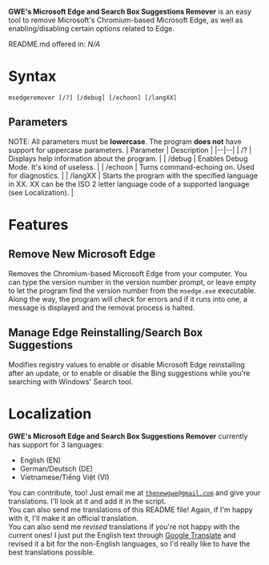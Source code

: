 **GWE's Microsoft Edge and Search Box Suggestions Remover** is an easy tool to remove Microsoft's Chromium-based Microsoft Edge, as well as enabling/disabling certain options related to Edge.

README.md offered in: *N/A*

# Syntax
```
msedgeremover [/?] [/debug] [/echoon] [/langXX]
```
## Parameters
NOTE: All parameters must be **lowercase**. The program **does not** have support for uppercase parameters.
| Parameter | Description |
|--|--|
| /? | Displays help information about the program. |
| /debug | Enables Debug Mode. It's kind of useless. |
| /echoon | Turns command-echoing on. Used for diagnostics. |
| /langXX | Starts the program with the specified language in XX. XX can be the ISO 2 letter language code of a supported language (see Localization). |

# Features
## Remove New Microsoft Edge
Removes the Chromium-based Microsoft Edge from your computer. You can type the version number in the version number prompt, or leave empty to let the program find the version number from the `msedge.exe` executable. Along the way, the program will check for errors and if it runs into one, a message is displayed and the removal process is halted.

## Manage Edge Reinstalling/Search Box Suggestions
Modifies registry values to enable or disable Microsoft Edge reinstalling after an update, or to enable or disable the Bing suggestions while you're searching with Windows' Search tool.

# Localization
**GWE's Microsoft Edge and Search Box Suggestions Remover** currently has support for 3 languages:
- English (EN)
- German/Deutsch (DE)
- Vietnamese/Tiếng Việt (VI)

You can contribute, too! Just email me at [`thenewgwe@gmail.com`](mailto:thenewgwe@gmail.com) and give your translations. I'll look at it and add it in the script.  
You can also send me translations of this README file! Again, if I'm happy with it, I'll make it an official translation.  
You can also send me *revised* translations if you're not happy with the current ones! I just put the English text through [Google Translate](https://translate.google.com) and revised it a bit for the non-English languages, so I'd really like to have the best translations possible.
